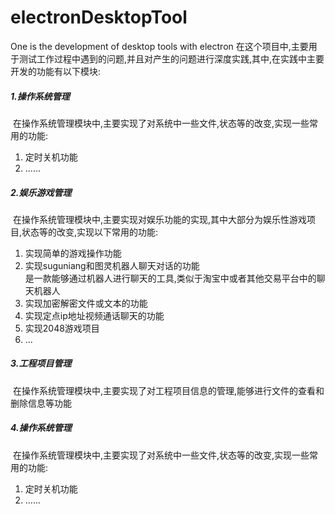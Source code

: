 # electronDesktopTool
One is the development of desktop tools with electron
在这个项目中,主要用于测试工作过程中遇到的问题,并且对产生的问题进行深度实践,其中,在实践中主要开发的功能有以下模块:
##### 1.操作系统管理
  在操作系统管理模块中,主要实现了对系统中一些文件,状态等的改变,实现一些常用的功能:  
  1. 定时关机功能   
  2. ......
##### 2.娱乐游戏管理
  在操作系统管理模块中,主要实现对娱乐功能的实现,其中大部分为娱乐性游戏项目,状态等的改变,实现以下常用的功能:   
  1. 实现简单的游戏操作功能   
  2. 实现suguniang和图灵机器人聊天对话的功能    
     是一款能够通过机器人进行聊天的工具,类似于淘宝中或者其他交易平台中的聊天机器人
  3. 实现加密解密文件或文本的功能  
  4. 实现定点ip地址视频通话聊天的功能   
  5. 实现2048游戏项目
  6. ...
##### 3.工程项目管理
  在操作系统管理模块中,主要实现了对工程项目信息的管理,能够进行文件的查看和删除信息等功能
##### 4.操作系统管理
  在操作系统管理模块中,主要实现了对系统中一些文件,状态等的改变,实现一些常用的功能:
  1. 定时关机功能 
  2. ......
